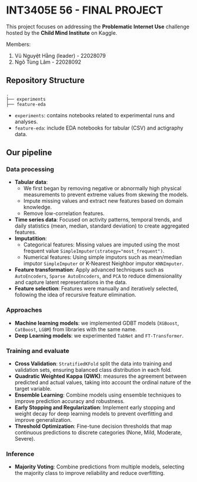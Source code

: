 # INT3405E 56 - FINAL PROJECT 
This project focuses on addressing the **Problematic Internet Use** challenge hosted by the **Child Mind Institute** on Kaggle.

Members: 
1. Vũ Nguyệt Hằng (leader) - 22028079 
2. Ngô Tùng Lâm 	-  22028092

## Repository Structure
```
.
├── experiments
├── feature-eda
```
- `experiments`: contains notebooks related to experimental runs and analyses.
- `feature-eda`: include EDA notebooks for tabular (CSV) and actigraphy  data.

## Our pipeline
### Data processing
- **Tabular data**:
  - We first began by removing negative or abnormally high physical measurements to prevent extreme values from skewing the models.
  - Impute missing values and extract new features based on domain knowledge.
  - Remove low-correlation features.
- **Time series data**: Focused on activity patterns, temporal trends, and daily statistics (mean, median, standard deviation) to create aggregated features.
- **Imputatition**:
  - Categorical features: Missing values are imputed using the most frequent value `SimpleImputer(strategy="most_frequent")`.
  - Numerical features: Using simple imputors such as mean/median imputor `SimpleImputer` or K-Nearest Neighbor imputor `KNNImputer`.
- **Feature transformation**: Apply advanced techniques such as `AutoEncoders`, `Sparse AutoEncoders`, and `PCA` to reduce dimensionality and capture latent representations in the data.
- **Feature selection**: Features were manually and iteratively selected, following the idea of recursive feature elimination.
### Approaches
- **Machine learning models**: we implemented GDBT models (`XGBoost`, `CatBoost`, `LGBM`) from libraries with the same name.
- **Deep Learning models**: we experimented `TabNet` and `FT-Transformer`.

### Training and evaluate
- **Cross Validation**: `StratifiedKFold` split the data into training and validation sets, ensuring balanced class distribution in each fold.
- **Quadratic Weighted Kappa (QWK)**: measures the agreement between predicted and actual values, taking into account the ordinal nature of the target variable.
- **Ensemble Learning**: Combine models using ensemble techniques to improve prediction accuracy and robustness.
- **Early Stopping and Regularization**: Implement early stopping and weight decay for deep learning models to prevent overfitting and improve generalization.
- **Threshold Optimization**: Fine-tune decision thresholds that map continuous predictions to discrete categories (None, Mild, Moderate, Severe).

### Inference
- **Majority Voting**: Combine predictions from multiple models, selecting the majority class to improve reliability and reduce overfitting.

